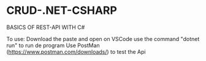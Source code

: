 # CRUD-.NET-CSHARP
 BASICS OF REST-API WITH C#

 To use:
    Download the paste and open on VSCode
    use the command "dotnet run" to run de program
    Use PostMan (https://www.postman.com/downloads/) to test the Api

